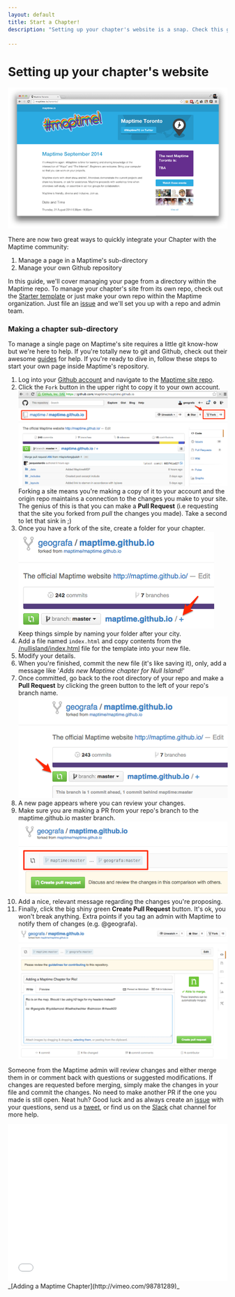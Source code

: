 ```yaml
---
layout: default
title: Start a Chapter!
description: "Setting up your chapter's website is a snap. Check this guide for getting a page up and running with Maptime."

---
```

# Setting up your chapter's website
![toronto-page](/img/toronto-page.png)

There are now two great ways to quickly integrate your Chapter with the Maptime community:

1. Manage a page in a Maptime's sub-directory
2. Manage your own Github repository

In this guide, we'll cover managing your page from a directory within the Maptime repo. To manage your chapter's site from its own repo, check out the [Starter template](https://github.com/maptime/starter) or just make your own repo within the Maptime organization. Just file an [issue](https://github.com/maptime/maptime.github.io/issues/new) and we'll set you up with a repo and admin team.

### Making a chapter sub-directory

To manage a single page on Maptime's site requires a little git know-how but we're here to help. If you're totally new to git and Github, check out their awesome [guides](https://guides.github.com/) for help. If you're ready to dive in, follow these steps to start your own page inside Maptime's repository.

1. Log into your [Github account](https://help.github.com/articles/signing-up-for-a-new-github-account/) and navigate to the [Maptime site repo](https://github.com/maptime/maptime.github.io).
1. Click the `Fork` button in the upper right to copy it to your own account. 
![start-fork](/img/start-fork.png)
Forking a site means you're making a copy of it to your account and the origin repo maintains a connection to the changes you make to your site. The genius of this is that you can make a __Pull Request__ (i.e requesting that the site you forked from _pull_ the changes you made). Take a second to let that sink in ;)
1. Once you have a fork of the site, create a folder for your chapter.
![start-add-folder](/img/start-add-folder.png)
Keep things simple by naming your folder after your city. 
1. Add a file named `index.html` and copy contents from the [/nullisland/index.html](https://github.com/maptime/maptime.github.io/blob/master/nullisland/index.html) file for the template into your new file.
1. Modify your details.
1. When you're finished, commit the new file (it's like saving it), only, add a message like '_Adds new Maptime chapter for Null Island!_'
1. Once committed, go back to the root directory of your repo and make a __Pull Request__ by clicking the green button to the left of your repo's branch name.
![start-pull](/img/start-pull.png)
1. A new page appears where you can review your changes.
1. Make sure you are making a PR from your repo's branch to the maptime.github.io master branch.
![start-compare](/img/start-compare.png)
1. Add a nice, relevant message regarding the changes you're proposing.
1. Finally, click the big shiny green __Create Pull Request__ button. It's ok, you won't break anything. Extra points if you tag an admin with Maptime to notify them of changes (e.g. @geografa).
![start-pr-msg](/img/start-pr-msg.png)

Someone from the Maptime admin will review changes and either merge them in or comment back with questions or suggested modifications. If changes are requested before merging, simply make the changes in your file and commit the changes. No need to make another PR if the one you made is still open. Neat huh? Good luck and as always create an [issue](https://github.com/maptime/maptime.github.io/issues/new) with your questions, send us a [tweet](https://twitter.com/MaptimeHQ), or find us on the [Slack](https://maptime.slack.com/messages/website-admin/) chat channel for more help.

<iframe src="//player.vimeo.com/video/110047746" width="100%" height="360" frameborder="0" webkitallowfullscreen mozallowfullscreen allowfullscreen></iframe> 
_[Adding a Maptime Chapter](http://vimeo.com/98781289)_
